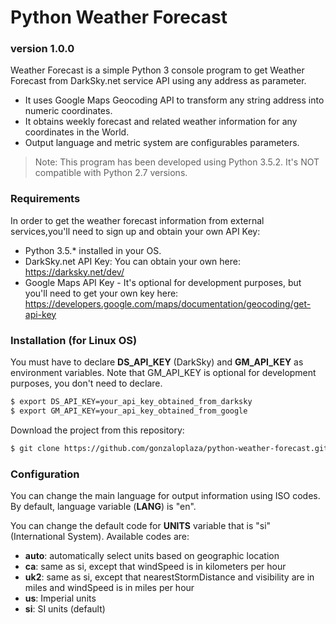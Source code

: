 # Python Weather Forecast
### version 1.0.0
Weather Forecast is a simple Python 3 console program to get Weather Forecast from DarkSky.net service API using any address as parameter. 

  - It uses Google Maps Geocoding API to transform any string address into numeric coordinates.
  - It obtains weekly forecast and related weather information for any coordinates in the World.
  - Output language and metric system are configurables parameters.

> Note: This program has been developed using Python 3.5.2. It's NOT compatible with Python 2.7 versions.

### Requirements

In order to get the weather forecast information from external services,you'll need to sign up and obtain your own API Key:
* Python 3.5.* installed in your OS.
* DarkSky.net API Key: You can obtain your own here: https://darksky.net/dev/
* Google Maps API Key - It's optional for development purposes, but you'll need to get your own key here: https://developers.google.com/maps/documentation/geocoding/get-api-key

### Installation (for Linux OS)

You must have to declare **DS_API_KEY** (DarkSky) and **GM_API_KEY** as environment variables. Note that GM_API_KEY is optional for development purposes, you don't need to declare.

```sh
$ export DS_API_KEY=your_api_key_obtained_from_darksky
$ export GM_API_KEY=your_api_key_obtained_from_google
``` 
Download the project from this repository:
```sh
$ git clone https://github.com/gonzaloplaza/python-weather-forecast.git my-project
```

### Configuration
You can change the main language for output information using ISO codes. By default, language variable (**LANG**) is "en". 

You can change the default code for **UNITS** variable that is "si" (International System). Available codes are: 
- **auto**: automatically select units based on geographic location
- **ca**: same as si, except that windSpeed is in kilometers per hour
- **uk2**: same as si, except that nearestStormDistance and visibility are in miles and windSpeed is in miles per hour
- **us**: Imperial units
- **si**: SI units (default)






